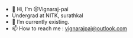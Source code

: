 - 👋 Hi, I’m @Vignaraj-pai
- Undergrad at NITK, surathkal
- 🌱 I’m currently existing. 
- 📫 How to reach me : vignarajpai@outlook.com


